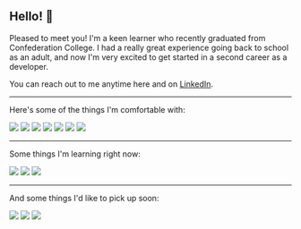 <!--
A big thank you to the devs over at shields.io for the cool badges! Support them here:
[https://opencollective.com/shields]

Also shout out to [https://simpleicons.org/] for the images.
-->

## Hello! :wave:

Pleased to meet you! I'm a keen learner who recently graduated from Confederation College. I had a really great experience going back to school as an adult, and now I'm very excited to get started in a second career as a developer.

You can reach out to me anytime here and on <a href="www.linkedin.com/in/samuel-turcotte">LinkedIn</a>.

---

Here's some of the things I'm comfortable with:

<img src="https://img.shields.io/static/v1?label=&message=C%23.NET&logoColor=d34cf5&style=for-the-badge&logo=C-Sharp&labelColor=e1e3e6&color=970fdb"> <img src="https://img.shields.io/static/v1?label=&message=JavaScript&logoColor=f5e02a&style=for-the-badge&logo=javascript&labelColor=e1e3e6&color=f5e02a"> <img src="https://img.shields.io/static/v1?label=&message=HTML5&logoColor=ed4321&style=for-the-badge&logo=html5&labelColor=e1e3e6&color=ed4321"> <img src="https://img.shields.io/static/v1?label=&message=CSS3&logoColor=0000c4&style=for-the-badge&logo=css3&labelColor=e1e3e6&color=0000c4"> <img src="https://img.shields.io/static/v1?label=&message=jQuery&logoColor=149ad9&style=for-the-badge&logo=jquery&labelColor=e1e3e6&color=021d61"> <img src="https://img.shields.io/static/v1?label=&message=Java&logoColor=334bff&style=for-the-badge&logo=java&labelColor=e1e3e6&color=ed0e1d"> <img src="https://img.shields.io/static/v1?label=&message=SQL&logoColor=2989f0&style=for-the-badge&logo=mysql&labelColor=e1e3e6&color=2989f0">

---

Some things I'm learning right now:

<img src="https://img.shields.io/static/v1?label=&message=PHP&logoColor=4c6ea8&style=for-the-badge&logo=php&labelColor=e1e3e6&color=4c6ea8"> <img src="https://img.shields.io/static/v1?label=&message=React&logoColor=21d6ff&style=for-the-badge&logo=react&labelColor=e1e3e6&color=21d6ff"> <img src="https://img.shields.io/static/v1?label=&message=Node.js&logoColor=00a30e&style=for-the-badge&logo=node.js&labelColor=e1e3e6&color=00a30e">

---

And some things I'd like to pick up soon:

<img src="https://img.shields.io/static/v1?label=&message=Docker&logoColor=1f67e0&style=for-the-badge&logo=docker&labelColor=e1e3e6&color=1f67e0"> <img src="https://img.shields.io/static/v1?label=&message=Ruby%2FRails&logoColor=ed0226&style=for-the-badge&logo=ruby-on-rails&labelColor=e1e3e6&color=ed0226"> <img src="https://img.shields.io/static/v1?label=&message=Kubernetes&logoColor=1351ba&style=for-the-badge&logo=kubernetes&labelColor=e1e3e6&color=1351ba">
